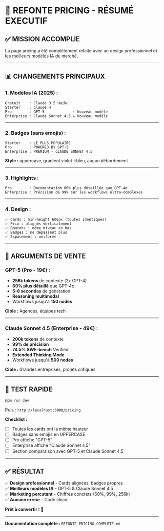 # 🚀 REFONTE PRICING - RÉSUMÉ EXECUTIF

## ✅ MISSION ACCOMPLIE

La page pricing a été complètement refaite avec un design professionnel et les meilleurs modèles IA du marché.

---

## 📊 CHANGEMENTS PRINCIPAUX

### 1. Modèles IA (2025) :

```
Gratuit    : Claude 3.5 Haiku
Starter    : Claude 4
Pro        : GPT-5             ← Nouveau modèle
Enterprise : Claude Sonnet 4.5 ← Nouveau modèle
```

---

### 2. Badges (sans emojis) :

```
Starter    : LE PLUS POPULAIRE
Pro        : POWERED BY GPT-5
Enterprise : PREMIUM - CLAUDE SONNET 4.5
```

**Style :** uppercase, gradient violet→bleu, aucun débordement

---

### 3. Highlights :

```
Pro        : Documentation 60% plus détaillée que GPT-4o
Enterprise : Précision de 99% sur les workflows ultra-complexes
```

---

### 4. Design :

```
✅ Cards : min-height 600px (toutes identiques)
✅ Prix : alignés verticalement
✅ Boutons : même niveau en bas
✅ Badges : ne dépassent plus
✅ Espacement : uniforme
```

---

## 🎯 ARGUMENTS DE VENTE

### GPT-5 (Pro - 19€) :

- **256k tokens** de contexte (2x GPT-4)
- **60% plus détaillé** que GPT-4o
- **5-8 secondes** de génération
- **Reasoning multimodal**
- Workflows jusqu'à **150 nodes**

**Cible :** Agences, équipes tech

---

### Claude Sonnet 4.5 (Enterprise - 49€) :

- **200k tokens** de contexte
- **99% de précision**
- **74.5% SWE-bench** Verified
- **Extended Thinking Mode**
- Workflows jusqu'à **500 nodes**

**Cible :** Grandes entreprises, projets critiques

---

## 🧪 TEST RAPIDE

```powershell
npm run dev
```

Puis : `http://localhost:3000/pricing`

**Checklist :**
- [ ] Toutes les cards ont la même hauteur
- [ ] Badges sans emojis en UPPERCASE
- [ ] Pro affiche "GPT-5"
- [ ] Enterprise affiche "Claude Sonnet 4.5"
- [ ] Section comparaison avec GPT-5 et Claude Sonnet 4.5

---

## ✅ RÉSULTAT

✅ **Design professionnel** - Cards alignées, badges propres  
✅ **Meilleurs modèles IA** - GPT-5 & Claude Sonnet 4.5  
✅ **Marketing percutant** - Chiffres concrets (60%, 99%, 256k)  
✅ **Aucune erreur** - Code clean  

**Prêt à convertir !** 🎯

---

**Documentation complète :** `REFONTE_PRICING_COMPLETE.md`

